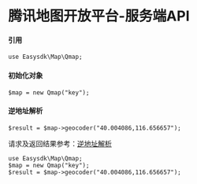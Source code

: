 # 腾讯地图开放平台-服务端API

#### 引用
` use Easysdk\Map\Qmap; `

#### 初始化对象
` $map = new Qmap("key"); `

#### 逆地址解析
` $result = $map->geocoder("40.004086,116.656657"); `

请求及返回结果参考：[逆地址解析](https://lbs.qq.com/webservice_v1/guide-gcoder.html)

```
use Easysdk\Map\Qmap;
$map = new Qmap("key");
$result = $map->geocoder("40.004086,116.656657");

```
